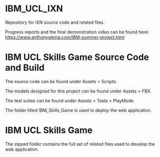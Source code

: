 # IBM_UCL_IXN
Repository for IXN source code and related files.

Progress reports and the final demonstration video can be found here: https://www.anthonywkma.com/IBM-summer-project.html

# IBM UCL Skills Game Source Code and Build
The source code can be found under Assets > Scripts.

The models designed for this project can be found under Assets > FBX.

The test suites can be found under Assets > Tests > PlayMode.

The folder titled IBM_Skills_Game is used to deploy the web application.

# IBM UCL Skills Game
The zipped folder contains the full set of related files used to develop the web application.
